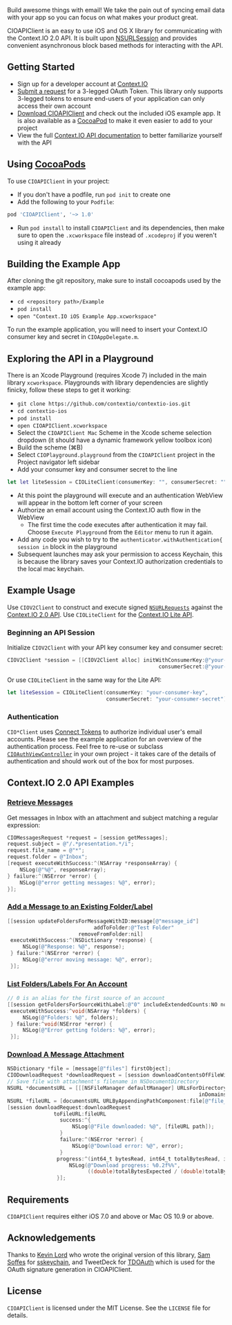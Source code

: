 Build awesome things with email! We take the pain out of syncing email data with your app so you can focus on what makes your product great.

CIOAPIClient is an easy to use iOS and OS X library for communicating with the Context.IO 2.0 API. It is built upon [NSURLSession](https://developer.apple.com/library/ios/documentation/Foundation/Reference/NSURLSession_class/index.html) and provides convenient asynchronous block based methods for interacting with the API.

## Getting Started

* Sign up for a developer account at [Context.IO](http://context.io)
* [Submit a request](http://support.context.io/hc/en-us/requests/new) for a 3-legged OAuth Token. This library only supports 3-legged tokens to ensure end-users of your application can only access their own account
* [Download CIOAPIClient](https://github.com/contextio/contextio-ios) and check out the included iOS example app. It is also available as a [CocoaPod](http://cocoapods.org/) to make it even easier to add to your project
* View the full [Context.IO API documentation](http://context.io/docs/2.0) to better familiarize yourself with the API

## Using [CocoaPods](https://cocoapods.org)

To use `CIOAPIClient` in your project:

* If you don't have a podfile, run `pod init` to create one
* Add the following to your `Podfile`:<br>

```ruby
pod 'CIOAPIClient', '~> 1.0'
```

* Run `pod install` to install `CIOAPIClient` and its dependencies, then make sure to open the `.xcworkspace` file instead of `.xcodeproj` if you weren't using it already

[podfile]: https://guides.cocoapods.org/using/the-podfile.html

## Building the Example App

After cloning the git repository, make sure to install cocoapods used by the example app:

* `cd <repository path>/Example`
* `pod install`
* `open "Context.IO iOS Example App.xcworkspace"`

To run the example application, you will need to insert your Context.IO consumer key and secret in `CIOAppDelegate.m`.

## Exploring the API in a Playground

There is an Xcode Playground (requires Xcode 7) included in the main library `xcworkspace`. Playgrounds with library dependencies are slightly finicky, follow these steps to get it working:

* `git clone https://github.com/contextio/contextio-ios.git`
* `cd contextio-ios`
* `pod install`
* `open CIOAPIClient.xcworkspace`
* Select the `CIOAPIClient Mac` Scheme in the Xcode scheme selection dropdown (it should have a dynamic framework yellow toolbox icon)
* Build the scheme (⌘B)
* Select `CIOPlayground.playground` from the `CIOAPIClient` project in the Project navigator left sidebar
* Add your consumer key and consumer secret to the line
```swift
let let liteSession = CIOLiteClient(consumerKey: "", consumerSecret: "")
```
* At this point the playground will execute and an authentication WebView will appear in the bottom left corner of your screen
* Authorize an email account using the Context.IO auth flow in the WebView
    - The first time the code executes after authentication it may fail. Choose `Execute Playground` from the `Editor` menu to run it again.
* Add any code you wish to try to the `authenticator.withAuthentication{ session in` block in the playground
* Subsequent launches may ask your permission to access Keychain, this is because the library saves your Context.IO authorization credentials to the local mac keychain.

## Example Usage

Use `CIOV2Client` to construct and execute signed [`NSURLRequests`][nsurl] against the [Context.IO 2.0 API](https://context.io/docs/2.0).
Use `CIOLiteClient` for the [Context.IO Lite API](https://context.io/docs/lite).

[nsurl]: https://developer.apple.com/library/ios/documentation/Cocoa/Reference/Foundation/Classes/NSURLRequest_Class/index.html

### Beginning an API Session

Initialize `CIOV2Client` with your API key consumer key and consumer secret:

``` objective-c
CIOV2Client *session = [[CIOV2Client alloc] initWithConsumerKey:@"your-consumer-key"
                                                 consumerSecret:@"your-consumer-secret"];
```

Or use `CIOLiteClient` in the same way for the Lite API:

```swift
let liteSession = CIOLiteClient(consumerKey: "your-consumer-key",
                                consumerSecret: "your-consumer-secret")
```

### Authentication

`CIO*Client` uses [Connect Tokens][ct] to authorize individual user's email accounts. Please see the example application for an overview of the authentication process. Feel free to re-use or subclass [`CIOAuthViewController`][cioauth] in your own project - it takes care of the details of authentication and should work out of the box for most purposes.

[cioauth]: https://github.com/contextio/contextio-ios/blob/master/Example/Classes/Controllers/CIOAuthViewController.m
[ct]: https://context.io/docs/2.0/connect_tokens

## Context.IO 2.0 API Examples

### [Retrieve Messages](https://context.io/docs/2.0/accounts/messages)

Get messages in Inbox with an attachment and subject matching a regular expression:

``` objective-c
CIOMessagesRequest *request = [session getMessages];
request.subject = @"/.*presentation.*/i";
request.file_name = @"*";
request.folder = @"Inbox";
[request executeWithSuccess:^(NSArray *responseArray) {
    NSLog(@"%@", responseArray);
} failure:^(NSError *error) {
    NSLog(@"error getting messages: %@", error);
}];

```

### [Add a Message to an Existing Folder/Label](https://context.io/docs/2.0/accounts/messages/folders)

``` objective-c
[[session updateFoldersForMessageWithID:message[@"message_id"]
                            addToFolder:@"Test Folder"
                       removeFromFolder:nil]
 executeWithSuccess:^(NSDictionary *response) {
     NSLog(@"Response: %@", response);
 } failure:^(NSError *error) {
     NSLog(@"error moving message: %@", error);
 }];
```

### [List Folders/Labels For An Account](https://context.io/docs/2.0/accounts/sources/folders#get)
```objective-c
// 0 is an alias for the first source of an account
[[session getFoldersForSourceWithLabel:@"0" includeExtendedCounts:NO noCache:NO]
 executeWithSuccess:^void(NSArray *folders) {
     NSLog(@"Folders: %@", folders);
 } failure:^void(NSError *error) {
     NSLog(@"Error getting folders: %@", error);
 }];
```

### [Download A Message Attachment](https://context.io/docs/2.0/accounts/files/content)

``` objective-c
NSDictionary *file = [message[@"files"] firstObject];
CIODownloadRequest *downloadRequest = [session downloadContentsOfFileWithID:file[@"file_id"]];
// Save file with attachment's filename in NSDocumentDirectory
NSURL *documentsURL = [[[NSFileManager defaultManager] URLsForDirectory:NSDocumentDirectory
                                                              inDomains:NSUserDomainMask] lastObject];
NSURL *fileURL = [documentsURL URLByAppendingPathComponent:file[@"file_name"]];
[session downloadRequest:downloadRequest
               toFileURL:fileURL
                 success:^{
                     NSLog(@"File downloaded: %@", [fileURL path]);
                 }
                 failure:^(NSError *error) {
                     NSLog(@"Download error: %@", error);
                 }
                progress:^(int64_t bytesRead, int64_t totalBytesRead, int64_t totalBytesExpected){
                    NSLog(@"Download progress: %0.2f%%",
                          ((double)totalBytesExpected / (double)totalBytesRead) * 100);
                }];

```

## Requirements

`CIOAPIClient` requires either iOS 7.0 and above or Mac OS 10.9 or above.

## Acknowledgements

Thanks to [Kevin Lord](https://github.com/lordkev) who wrote the original version of this library, [Sam Soffes](https://github.com/soffes) for [sskeychain](https://github.com/soffes/sskeychain), and TweetDeck for [TDOAuth](https://github.com/tweetdeck/tdoauth) which is used for the OAuth signature generation in CIOAPIClient.

## License

`CIOAPIClient` is licensed under the MIT License. See the `LICENSE` file for details.
